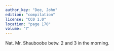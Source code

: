 ```yaml
---
author_key: "Dee, John"
edition: "compilation"
license: "CC0 1.0"
location: "page 170"
volume: "Ⅰ"
---
```

Nat. Mr. Shauboobe betw. 2 and 3 in the morning.
